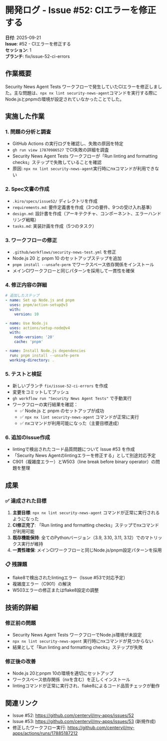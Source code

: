 # 開発ログ - Issue #52: CIエラーを修正する

**日付**: 2025-09-21  
**Issue**: #52 - CIエラーを修正する  
**セッション**: 1  
**ブランチ**: fix/issue-52-ci-errors

## 作業概要

Security News Agent Tests ワークフローで発生していたCIエラーを修正しました。主な問題は、`npx nx lint security-news-agent`コマンドを実行する際にNode.jsとpnpmの環境が設定されていなかったことでした。

## 実施した作業

### 1. 問題の分析と調査
- GitHub Actions の実行ログを確認し、失敗の原因を特定
- `gh run view 17870986527` でCI失敗の詳細を調査
- Security News Agent Tests ワークフローが「Run linting and formatting checks」ステップで失敗していることを確認
- 原因: `npx nx lint security-news-agent`実行時にnxコマンドが利用できない

### 2. Spec文書の作成
- `.kiro/specs/issue52/` ディレクトリを作成
- `requirements.md`: 要件定義書を作成（3つの要件、9つの受け入れ基準）
- `design.md`: 設計書を作成（アーキテクチャ、コンポーネント、エラーハンドリング戦略）
- `tasks.md`: 実装計画を作成（5つのタスク）

### 3. ワークフローの修正
- `.github/workflows/security-news-test.yml` を修正
- Node.js 20 と pnpm 10 のセットアップステップを追加
- `pnpm install --unsafe-perm` でワークスペース依存関係をインストール
- メインCIワークフローと同じパターンを採用して一貫性を確保

### 4. 修正内容の詳細
```yaml
# 追加したステップ
- name: Set up Node.js and pnpm
  uses: pnpm/action-setup@v3
  with:
    version: 10

- name: Use Node.js
  uses: actions/setup-node@v4
  with:
    node-version: '20'
    cache: 'pnpm'

- name: Install Node.js dependencies
  run: pnpm install --unsafe-perm
  working-directory: .
```

### 5. テストと検証
- 新しいブランチ `fix/issue-52-ci-errors` を作成
- 変更をコミットしてプッシュ
- `gh workflow run "Security News Agent Tests"` で手動実行
- ワークフローの実行結果を確認：
  - ✅ Node.js と pnpm のセットアップが成功
  - ✅ `npx nx lint security-news-agent` コマンドが正常に実行
  - ✅ nxコマンドが利用可能になった（主要目標達成）

### 6. 追加のIssue作成
- lintingで検出されたコード品質問題について Issue #53 を作成
- 「Security News Agentのlintingエラーを修正する」として別途対応予定
- C901（複雑度エラー）とW503（line break before binary operator）の問題を整理

## 成果

### ✅ 達成された目標
1. **主要目標**: `npx nx lint security-news-agent` コマンドが正常に実行されるようになった
2. **CI修正完了**: 「Run linting and formatting checks」ステップでnxコマンドが利用可能
3. **既存機能保持**: 全てのPythonバージョン（3.9, 3.10, 3.11, 3.12）でのマトリックス実行が維持
4. **一貫性確保**: メインCIワークフローと同じNode.js/pnpm設定パターンを採用

### 📋 残課題
- flake8で検出されたlintingエラー（Issue #53で対応予定）
- 複雑度エラー（C901）の解決
- W503エラーの修正またはflake8設定の調整

## 技術的詳細

### 修正前の問題
- Security News Agent Tests ワークフローでNode.js環境が未設定
- `npx nx lint security-news-agent` 実行時にnxコマンドが見つからない
- 結果として「Run linting and formatting checks」ステップが失敗

### 修正後の改善
- Node.js 20とpnpm 10の環境を適切にセットアップ
- ワークスペース依存関係（nxを含む）を正しくインストール
- lintingコマンドが正常に実行され、flake8によるコード品質チェックが動作

## 関連リンク
- Issue #52: https://github.com/centervil/my-apps/issues/52
- Issue #53: https://github.com/centervil/my-apps/issues/53 (新規作成)
- 修正したワークフロー実行: https://github.com/centervil/my-apps/actions/runs/17885187212